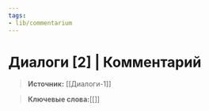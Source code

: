 ```yaml
---
tags: 
- lib/commentarium
---
```

# Диалоги [2] | Комментарий
>**Источник:** [[Диалоги-1]]

>**Ключевые слова:**[[]]